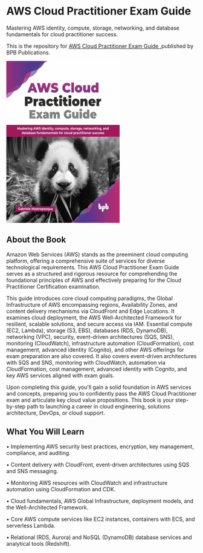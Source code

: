 # AWS Cloud Practitioner Exam Guide

Mastering AWS identity, compute, storage, networking, and database fundamentals for cloud practitioner success.

This is the repository for [AWS Cloud Practitioner Exam Guide
](https://bpbonline.com/products/aws-cloud-practitioner-exam-guide?variant=44618938581192),published by BPB Publications.

<img src="9789365897876.jpg">

## About the Book
Amazon Web Services (AWS) stands as the preeminent cloud computing platform, offering a comprehensive suite of services for diverse technological requirements. This AWS Cloud Practitioner Exam Guide serves as a structured and rigorous resource for comprehending the foundational principles of AWS and effectively preparing for the Cloud Practitioner Certification examination.

This guide introduces core cloud computing paradigms, the Global Infrastructure of AWS encompassing regions, Availability Zones, and content delivery mechanisms via CloudFront and Edge Locations. It examines cloud deployment, the AWS Well-Architected Framework for resilient, scalable solutions, and secure access via IAM. Essential compute (EC2, Lambda), storage (S3, EBS), databases (RDS, DynamoDB), networking (VPC), security, event-driven architectures (SQS, SNS), monitoring (CloudWatch), infrastructure automation (CloudFormation), cost management, advanced identity (Cognito), and other AWS offerings for exam preparation are also covered. It also covers event-driven architectures with SQS and SNS, monitoring with CloudWatch, automation via CloudFormation, cost management, advanced identity with Cognito, and key AWS services aligned with exam goals.

Upon completing this guide, you'll gain a solid foundation in AWS services and concepts, preparing you to confidently pass the AWS Cloud Practitioner exam and articulate key cloud value propositions. This book is your step-by-step path to launching a career in cloud engineering, solutions architecture, DevOps, or cloud support.

## What You Will Learn
• Implementing AWS security best practices, encryption, key management, compliance, and auditing.

• Content delivery with CloudFront, event-driven architectures using SQS and SNS messaging.

• Monitoring AWS resources with CloudWatch and infrastructure automation using CloudFormation and CDK.

• Cloud fundamentals, AWS Global Infrastructure, deployment models, and the Well-Architected Framework.

• Core AWS compute services like EC2 instances, containers with ECS, and serverless Lambda.

• Relational (RDS, Aurora) and NoSQL (DynamoDB) database services and analytical tools (Redshift).
